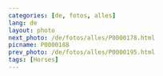 ```yaml
---
categories: [de, fotos, alles]
lang: de
layout: photo
next_photo: /de/fotos/alles/P0000178.html
picname: P0000188
prev_photo: /de/fotos/alles/P0000195.html
tags: [Horses]
---
```

